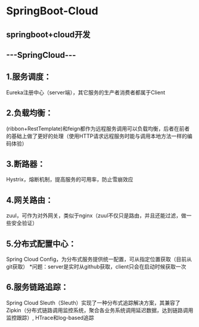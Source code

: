 # SpringBoot-Cloud
## springboot+cloud开发

## ---SpringCloud---

## 1.服务调度：
Eureka注册中心（server端），其它服务的生产者消费者都属于Client

## 2.负载均衡：
(ribbon+RestTemplate)和feign都作为远程服务调用可以负载均衡，后者在前者的基础上做了更好的处理（使用HTTP请求远程服务时能与调用本地方法一样的编码体验）

## 3.断路器：
Hystrix，熔断机制，提高服务的可用率，防止雪崩效应

## 4.网关路由：
zuul，可作为对外网关，类似于nginx（zuul不仅只是路由，并且还能过滤，做一些安全验证）

## 5.分布式配置中心：
Spring Cloud Config，为分布式服务提供统一配置，可从指定位置获取（目前从git获取）
*问题：server是实时从github获取，client只会在启动时候获取一次

## 6.服务链路追踪：
Spring Cloud Sleuth（Sleuth）实现了一种分布式追踪解决方案，其兼容了Zipkin（分布式链路调用监控系统，聚合各业务系统调用延迟数据，达到链路调用监控跟踪）, HTrace和log-based追踪
